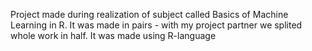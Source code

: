 Project made during realization of subject called Basics of Machine Learning in R. It was made in pairs - with my project partner we splited whole work in half. It was made using R-language
